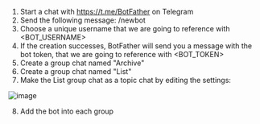 1. Start a chat with https://t.me/BotFather on Telegram
2. Send the following message: /newbot
3. Choose a unique username that we are going to reference with <BOT_USERNAME>
4. If the creation successes, BotFather will send you a message with the bot token, that we are going to reference with <BOT_TOKEN>
5. Create a group chat named "Archive"
6. Create a group chat named "List"
7. Make the List group chat as a topic chat by editing the settings:

![image](https://github.com/user-attachments/assets/f337c52a-cf5f-4256-bf4c-2fcb7039fbc8)

8. Add the bot into each group
